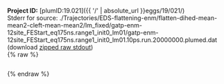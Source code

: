 **Project ID:** [plumID:19.021]({{ '/' | absolute_url }}eggs/19/021/)  
Stderr for source:  ./Trajectories/EDS-flattening-enm/flatten-dihed-mean-mean2-cleft-mean-mean2/lm_fixed/gatp-enm-12site_FEStart_eq175ns.range1_init0_lm01/gatp-enm-12site_FEStart_eq175ns.range1_init0_lm01.10ps.run.20000000.plumed.dat   
(download [zipped raw stdout](gatp-enm-12site_FEStart_eq175ns.range1_init0_lm01.10ps.run.20000000.plumed.dat.plumed_master.stdout.txt.zip))  
{% raw %}
<pre>
</pre>
{% endraw %}
